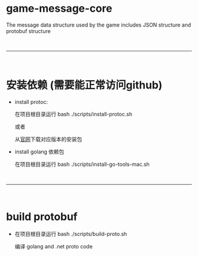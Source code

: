 # game-message-core

The message data structure used by the game includes JSON structure and protobuf structure

<br/>

---

<br/>

# 安装依赖 (需要能正常访问github)

* install protoc:

    在项目根目录运行  bash ./scripts/install-protoc.sh

    或者

    从[官网](https://github.com/protocolbuffers/protobuf/releases)下载对应版本的安装包

* install golang 依赖包

    在项目根目录运行 bash ./scripts/install-go-tools-mac.sh

<br/>

---

<br/>

# build protobuf

* 在项目根目录运行 bash ./scripts/build-proto.sh  

  编译 golang and .net  proto code
